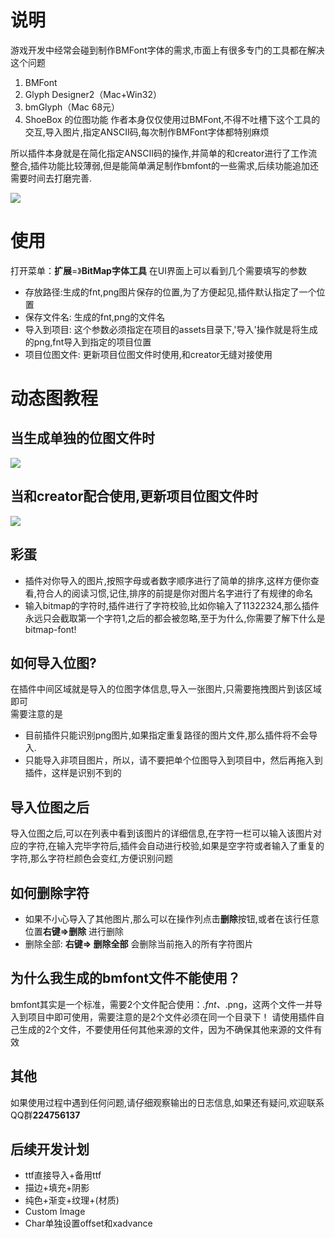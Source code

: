 # 说明
游戏开发中经常会碰到制作BMFont字体的需求,市面上有很多专门的工具都在解决这个问题
1. BMFont
2. Glyph Designer2（Mac+Win32）
3. bmGlyph（Mac 68元）
4. ShoeBox 的位图功能
作者本身仅仅使用过BMFont,不得不吐槽下这个工具的交互,导入图片,指定ANSCII码,每次制作BMFont字体都特别麻烦

所以插件本身就是在简化指定ANSCII码的操作,并简单的和creator进行了工作流整合,插件功能比较薄弱,但是能简单满足制作bmfont的一些需求,后续功能追加还需要时间去打磨完善.

![](scene2.png)
# 使用
打开菜单：**扩展**=》**BitMap字体工具**
在UI界面上可以看到几个需要填写的参数
- 存放路径:生成的fnt,png图片保存的位置,为了方便起见,插件默认指定了一个位置
- 保存文件名: 生成的fnt,png的文件名
- 导入到项目: 这个参数必须指定在项目的assets目录下,'导入'操作就是将生成的png,fnt导入到指定的项目位置
- 项目位图文件: 更新项目位图文件时使用,和creator无缝对接使用

# 动态图教程
## 当生成单独的位图文件时
![](gen1.gif)
## 当和creator配合使用,更新项目位图文件时
![](gen2.gif)

## 彩蛋
- 插件对你导入的图片,按照字母或者数字顺序进行了简单的排序,这样方便你查看,符合人的阅读习惯,记住,排序的前提是你对图片名字进行了有规律的命名
- 输入bitmap的字符时,插件进行了字符校验,比如你输入了11322324,那么插件永远只会截取第一个字符1,之后的都会被忽略,至于为什么,你需要了解下什么是bitmap-font!


## 如何导入位图?
在插件中间区域就是导入的位图字体信息,导入一张图片,只需要拖拽图片到该区域即可   
需要注意的是
- 目前插件只能识别png图片,如果指定重复路径的图片文件,那么插件将不会导入.
- 只能导入非项目图片，所以，请不要把单个位图导入到项目中，然后再拖入到插件，这样是识别不到的

## 导入位图之后
导入位图之后,可以在列表中看到该图片的详细信息,在字符一栏可以输入该图片对应的字符,在输入完毕字符后,插件会自动进行校验,如果是空字符或者输入了重复的字符,那么字符栏颜色会变红,方便识别问题

## 如何删除字符
- 如果不小心导入了其他图片,那么可以在操作列点击**删除**按钮,或者在该行任意位置**右键=>删除** 进行删除
- 删除全部: **右键=> 删除全部** 会删除当前拖入的所有字符图片

## 为什么我生成的bmfont文件不能使用？
bmfont其实是一个标准，需要2个文件配合使用：*.fnt、*.png，这两个文件一并导入到项目中即可使用，需要注意的是2个文件必须在同一个目录下！
请使用插件自己生成的2个文件，不要使用任何其他来源的文件，因为不确保其他来源的文件有效

## 其他
如果使用过程中遇到任何问题,请仔细观察输出的日志信息,如果还有疑问,欢迎联系QQ群**224756137**

## 后续开发计划
- ttf直接导入+备用ttf
- 描边+填充+阴影
- 纯色+渐变+纹理+(材质)
- Custom Image
- Char单独设置offset和xadvance
